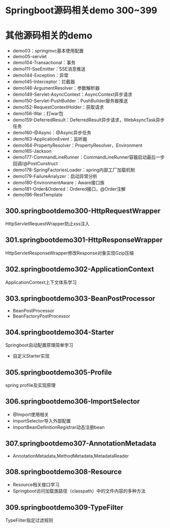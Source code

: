 # Springboot源码相关demo 300~399
# 其他源码相关的demo
- demo03：springmvc基本使用配置
- demo05-servlet
- demo104-Transactional：事务
- demo111-SseEmitter：SSE消息推送
- demo144-Exception：异常
- demo145-Interceptor：拦截器
- demo146-ArgumentResolver：参数解析器
- demo149-Servlet-AsyncContext：AsyncContext异步请求
- demo150-Servlet-PushBuilder：PushBuilder服务器推送
- demo152-RequestContextHolder：获取请求
- demo156-War：打war包
- demo159-DeferredResult：DeferredResult异步请求，WebAsyncTask异步任务
- demo160-@Async：@Async异步任务
- demo163-ApplicationEvent：监听器
- demo164-PropertyResolver：PropertyResolver，Environment
- demo165-Jackson
- demo177-CommandLineRunner：CommandLineRunner容器启动最后一步回调/@PostCunstruct
- demo178-SpringFactoriesLoader：spring内部工厂加载机制
- demo179-FailureAnalyzer：启动异常分析
- demo180-EnvironmentAware：Aware接口族
- demo181-Order&amp;Ordered：Ordered接口，@Order注解
- demo196-RestTemplate

## 300.springbootdemo300-HttpRequestWrapper
HttpServletRequestWrapper防止xss注入

## 301.springbootdemo301-HttpResponseWrapper
HttpServletResponseWrapper修改Response对象实现Gzip压缩

## 302.springbootdemo302-ApplicationContext
ApplicationContext上下文体系学习

## 303.springbootdemo303-BeanPostProcessor
- BeanPostProcessor
- BeanFactoryPostProcessor

## 304.springbootdemo304-Starter
Springboot自动配置原理简单学习
- 自定义Starter实现

## 305.springbootdemo305-Profile
spring profile及实现原理

## 306.springbootdemo306-ImportSelector
- @Import使用相关
- ImportSelector导入外部配置
- ImportBeanDefinitionRegistrar动态注册bean

## 307.springbootdemo307-AnnotationMetadata
- AnnotationMetadata,MethodMetadata,MetadataReader

## 308.springbootdemo308-Resource
- Resource相关接口学习
- Springboot访问加载类路径（classpath）中的文件内容的多种方法

## 309.springbootdemo309-TypeFilter
TypeFilter指定过滤规则
